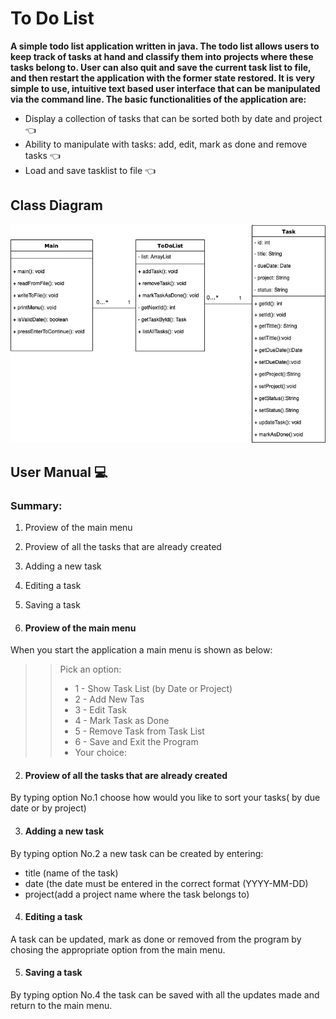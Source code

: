 # To Do List

**A simple todo list application written in java. The todo list allows users to keep track of tasks at hand and classify them into projects where these tasks belong to. 
User can also quit and save the current task list to file, and then restart the application with the former state restored.
It is very simple to use, intuitive text based user interface that can be manipulated via the command line. 
The basic functionalities of the application are:**

* Display a collection of tasks that can be sorted both by date and project :point_left:
* Ability to manipulate with tasks: add, edit, mark as done and remove tasks :point_left:
* Load and save tasklist to file :point_left:



## Class Diagram
![Class Diagram](ToDoListClassDiagram.png)

## User Manual     :computer:

### Summary:
1. Proview of the main menu
2. Proview of all the tasks that are already created 
3. Adding a new task
4. Editing a task
5. Saving a task

1. #### Proview of the main menu

When you start the application a main menu is shown as below: 

>>Pick an option:
>>* 1 - Show Task List (by Date or Project)
>>* 2 - Add New Tas
>>* 3 - Edit Task
>>* 4 - Mark Task as Done
>>* 5 - Remove Task from Task List
>>* 6 - Save and Exit the Program
>>* Your choice:


2. #### Proview of all the tasks that are already created 

By typing option No.1 choose how would you like to sort your tasks( by due date or by project)

3. #### Adding a new task

By typing option No.2 a new task can be created by entering:
* title (name of the task)
* date (the date must be entered in the correct format (YYYY-MM-DD)
* project(add a project name where the task belongs to) 


4. #### Editing a task

A task can be updated, mark as done or removed from the program by chosing the appropriate option from the main menu. 

5. #### Saving a task

By typing option No.4 the task can be saved with all the updates made and return to the main menu.


